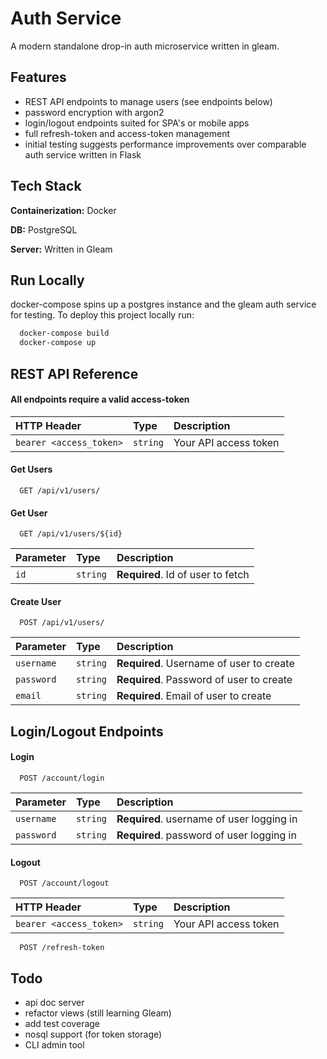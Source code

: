 
# Auth Service

A modern standalone drop-in auth microservice written in gleam.


## Features

- REST API endpoints to manage users (see endpoints below)
- password encryption with argon2
- login/logout endpoints suited for SPA's or mobile apps
- full refresh-token and access-token management
- initial testing suggests performance improvements over comparable auth service written in Flask


## Tech Stack

**Containerization:** Docker

**DB:** PostgreSQL

**Server:** Written in Gleam




## Run Locally
docker-compose spins up a postgres instance and the gleam auth service for testing.
To deploy this project locally run:

```bash
  docker-compose build
  docker-compose up
```


## REST API Reference


#### All endpoints require a valid access-token


| HTTP Header | Type     | Description                |
| :-------- | :------- | :------------------------- |
| `bearer <access_token>` | `string` | Your API access token |

#### Get Users

```http
  GET /api/v1/users/
```


#### Get User

```http
  GET /api/v1/users/${id}
```

| Parameter | Type     | Description                       |
| :-------- | :------- | :-------------------------------- |
| `id`      | `string` | **Required**. Id of user to fetch |


#### Create User

```http
  POST /api/v1/users/
```

| Parameter | Type     | Description                       |
| :-------- | :------- | :-------------------------------- |
| `username`      | `string` | **Required**. Username of user to create|
| `password`      | `string` | **Required**. Password of user to create|
| `email`      | `string` | **Required**. Email of user to create|


## Login/Logout Endpoints


#### Login

```http
  POST /account/login
```

| Parameter | Type     | Description                       |
| :-------- | :------- | :-------------------------------- |
| `username`      | `string` | **Required**. username of user logging in |
| `password`      | `string` | **Required**. password of user logging in |

#### Logout

```http
  POST /account/logout
```

| HTTP Header | Type     | Description                |
| :-------- | :------- | :------------------------- |
| `bearer <access_token>` | `string` | Your API access token |


```http
  POST /refresh-token
```



## Todo

- api doc server
- refactor views (still learning Gleam)
- add test coverage
- nosql support (for token storage)
- CLI admin tool

